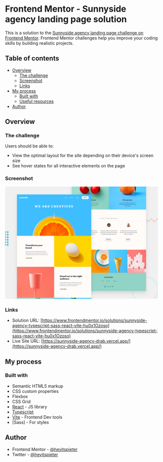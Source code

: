 # Frontend Mentor - Sunnyside agency landing page solution

This is a solution to the [Sunnyside agency landing page challenge on Frontend Mentor](https://www.frontendmentor.io/challenges/sunnyside-agency-landing-page-7yVs3B6ef). Frontend Mentor challenges help you improve your coding skills by building realistic projects.

## Table of contents

- [Overview](#overview)
  - [The challenge](#the-challenge)
  - [Screenshot](#screenshot)
  - [Links](#links)
- [My process](#my-process)
  - [Built with](#built-with)
  - [Useful resources](#useful-resources)
- [Author](#author)

## Overview

### The challenge

Users should be able to:

- View the optimal layout for the site depending on their device's screen size
- See hover states for all interactive elements on the page

### Screenshot

![](./screenshot.jpg)

### Links

- Solution URL: [https://www.frontendmentor.io/solutions/sunnyside-agency-typescript-sass-react-vite-hu0x1Ozoso](https://www.frontendmentor.io/solutions/sunnyside-agency-typescript-sass-react-vite-hu0x1Ozoso)
- Live Site URL: [https://sunnyside-agency-drab.vercel.app/](https://sunnyside-agency-drab.vercel.app/)

## My process

### Built with

- Semantic HTML5 markup
- CSS custom properties
- Flexbox
- CSS Grid
- [React](https://reactjs.org/) - JS library
- [Typescript](https://www.typescriptlang.org/)
- [Vite](https://nextjs.org/) - Frontend Dev tools
- [Sass] - For styles

## Author

- Frontend Mentor - [@heyitspieter](https://www.frontendmentor.io/profile/heyitspieter)
- Twitter - [@heyitspieter](https://www.twitter.com/heyitspieter)
